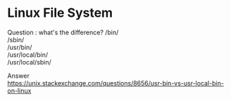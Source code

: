 # Linux File System

Question : what's the difference?
/bin/   
/sbin/   
/usr/bin/   
/usr/local/bin/   
/usr/local/sbin/   

Answer   
https://unix.stackexchange.com/questions/8656/usr-bin-vs-usr-local-bin-on-linux
